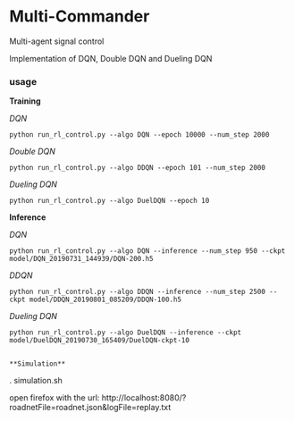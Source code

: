 # Multi-Commander
Multi-agent signal control

Implementation of DQN, Double DQN and Dueling DQN

### usage
**Training**

*DQN*
```
python run_rl_control.py --algo DQN --epoch 10000 --num_step 2000
```
*Double DQN*
```
python run_rl_control.py --algo DDQN --epoch 101 --num_step 2000
```
*Dueling DQN*
```
python run_rl_control.py --algo DuelDQN --epoch 10
```

**Inference**

*DQN*
```
python run_rl_control.py --algo DQN --inference --num_step 950 --ckpt model/DQN_20190731_144939/DQN-200.h5
```
*DDQN*
```
python run_rl_control.py --algo DDQN --inference --num_step 2500 --ckpt model/DDQN_20190801_085209/DDQN-100.h5
```
*Dueling DQN*
```
python run_rl_control.py --algo DuelDQN --inference --ckpt model/DuelDQN_20190730_165409/DuelDQN-ckpt-10


**Simulation**
```
. simulation.sh

open firefox with the url: http://localhost:8080/?roadnetFile=roadnet.json&logFile=replay.txt
```


